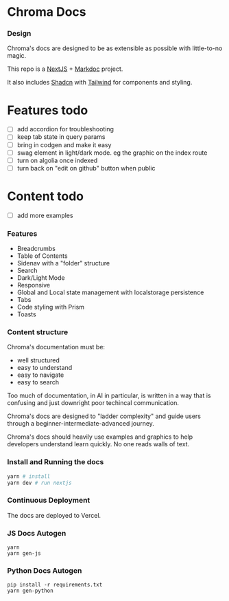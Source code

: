 # Chroma Docs

### Design

Chroma's docs are designed to be as extensible as possible with little-to-no magic.

This repo is a [NextJS](https://nextjs.org/) + [Markdoc](https://markdoc.dev/) project.

It also includes [Shadcn](https://ui.shadcn.com/) with [Tailwind](https://tailwindcss.com/) for components and styling.

# Features todo
- [ ] add accordion for troubleshooting
- [ ] keep tab state in query params
- [ ] bring in codgen and make it easy
- [ ] swag element in light/dark mode. eg the graphic on the index route
- [ ] turn on algolia once indexed
- [ ] turn back on "edit on github" button when public

# Content todo
- [ ] add more examples


### Features
- Breadcrumbs
- Table of Contents
- Sidenav with a "folder" structure
- Search
- Dark/Light Mode
- Responsive
- Global and Local state management with localstorage persistence
- Tabs
- Code styling with Prism
- Toasts

### Content structure

Chroma's documentation must be:
- well structured
- easy to understand
- easy to navigate
- easy to search

Too much of documentation, in AI in particular, is written in a way that is confusing and just downright poor techincal communication.

Chroma's docs are designed to "ladder complexity" and guide users through a beginner-intermediate-advanced journey.

Chroma's docs should heavily use examples and graphics to help developers understand learn quickly. No one reads walls of text.

### Install and Running the docs

```bash
yarn # install
yarn dev # run nextjs
```

### Continuous Deployment

The docs are deployed to Vercel.


<!-- TODO: codegen -->

### JS Docs Autogen

```
yarn
yarn gen-js
```

### Python Docs Autogen

```
pip install -r requirements.txt
yarn gen-python
```
